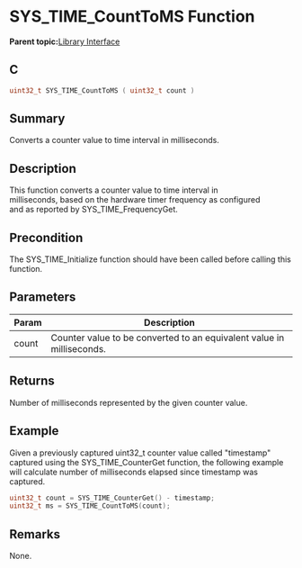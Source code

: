 # SYS\_TIME\_CountToMS Function

**Parent topic:**[Library Interface](GUID-3D84F884-122D-4A4A-95DA-DFD8C2E84650.md)

## C

```c
uint32_t SYS_TIME_CountToMS ( uint32_t count )
```

## Summary

Converts a counter value to time interval in milliseconds.

## Description

This function converts a counter value to time interval in<br />milliseconds, based on the hardware timer frequency as configured<br />and as reported by SYS\_TIME\_FrequencyGet.

## Precondition

The SYS\_TIME\_Initialize function should have been called before calling this function.

## Parameters

|Param|Description|
|-----|-----------|
|count|Counter value to be converted to an equivalent value in milliseconds.|

## Returns

Number of milliseconds represented by the given counter value.

## Example

Given a previously captured uint32\_t counter value called "timestamp"<br />captured using the SYS\_TIME\_CounterGet function, the following example<br />will calculate number of milliseconds elapsed since timestamp was<br />captured.

```c
uint32_t count = SYS_TIME_CounterGet() - timestamp;
uint32_t ms = SYS_TIME_CountToMS(count);
```

## Remarks

None.

